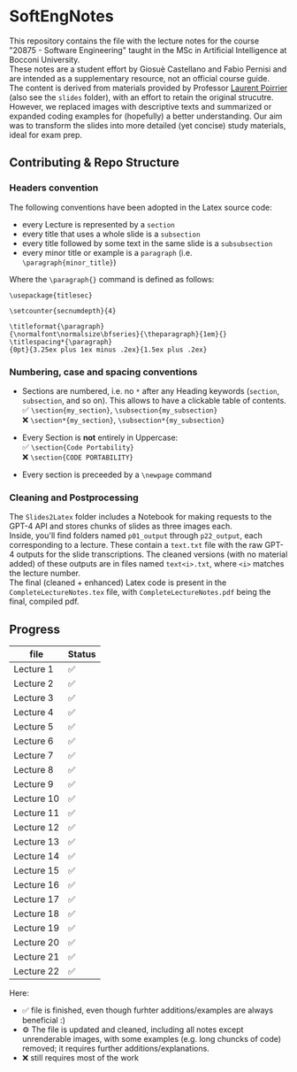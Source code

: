 # SoftEngNotes
This repository contains the file with the lecture notes for the course "20875 - Software Engineering" taught in the MSc in Artificial Intelligence at Bocconi University.\
These notes are a student effort by Giosuè Castellano and Fabio Pernisi and are intended as a supplementary resource, not an official course guide.\
The content is derived from materials provided by Professor [Laurent Poirrier](https://www.poirrier.ca/courses/softeng/) (also see the `slides` folder), with an effort to retain the original strucutre. However, we replaced images with descriptive texts and summarized or expanded coding examples for (hopefully) a better understanding. Our aim was to transform the slides into more detailed (yet concise) study materials, ideal for exam prep.

## Contributing & Repo Structure
### Headers convention
The following conventions have been adopted in the Latex source code:
- every Lecture is represented by a `section`
- every title that uses a whole slide is a `subsection`
- every title followed by some text in the same slide is a `subsubsection`
- every minor title or example is a `paragraph` (i.e. `\paragraph{minor_title}`)

Where the `\paragraph{}` command is defined as follows:
```
\usepackage{titlesec}

\setcounter{secnumdepth}{4}

\titleformat{\paragraph}
{\normalfont\normalsize\bfseries}{\theparagraph}{1em}{}
\titlespacing*{\paragraph}
{0pt}{3.25ex plus 1ex minus .2ex}{1.5ex plus .2ex}
```

### Numbering, case and spacing conventions
- Sections are numbered, i.e. no `*` after any Heading keywords (`section`, `subsection`, and so on). This allows to have a clickable table of contents. \
    ✅ `\section{my_section}`, `\subsection{my_subsection}`\
    ❌ `\section*{my_section}`, `\subsection*{my_subsection}`

- Every Section is __not__ entirely in Uppercase:\
    ✅ `\section{Code Portability}`\
    ❌ `\section{CODE PORTABILITY}`

- Every section is preceeded by a `\newpage` command

### Cleaning and Postprocessing
The `Slides2Latex` folder includes a Notebook for making requests to the GPT-4 API and stores chunks of slides as three images each.\
Inside, you'll find folders named `p01_output` through `p22_output`, each corresponding to a lecture. These contain a `text.txt` file with the raw GPT-4 outputs for the slide transcriptions. The cleaned versions (with no material added) of these outputs are in files named `text<i>.txt`, where `<i>` matches the lecture number.\
The final (cleaned + enhanced) Latex code is present in the `CompleteLectureNotes.tex` file, with `CompleteLectureNotes.pdf` being the final, compiled pdf.

## Progress
| file        | Status | 
|-------------|----------|
| Lecture 1   |   ✅     |
| Lecture 2   |   ✅     |
| Lecture 3   |   ✅     | 
| Lecture 4   |   ✅     |
| Lecture 5   |   ✅     |
| Lecture 6   |   ✅     |
| Lecture 7   |   ✅     |
| Lecture 8   |   ✅     |
| Lecture 9   |   ✅     |
| Lecture 10  |   ✅     |
| Lecture 11  |   ✅     |
| Lecture 12  |   ✅     |
| Lecture 13  |   ✅     |
| Lecture 14  |   ✅     |
| Lecture 15  |   ✅     |
| Lecture 16  |   ✅     |
| Lecture 17  |   ✅     |
| Lecture 18  |   ✅     |
| Lecture 19  |   ✅     |
| Lecture 20  |   ✅     |
| Lecture 21  |   ✅     |
| Lecture 22  |   ✅     |


Here:
- ✅ file is finished, even though furhter additions/examples are always beneficial :)
- ⚙️ The file is updated and cleaned, including all notes except unrenderable images, with some examples (e.g. long chuncks of code) removed; it requires further additions/explanations.
- ❌ still requires most of the work
